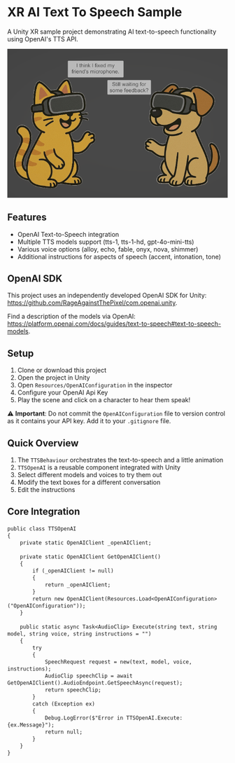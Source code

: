 # XR AI Text To Speech Sample

A Unity XR sample project demonstrating AI text-to-speech functionality using OpenAI's TTS API.

![Demo](demo.png)

## Features

- OpenAI Text-to-Speech integration
- Multiple TTS models support (tts-1, tts-1-hd, gpt-4o-mini-tts)
- Various voice options (alloy, echo, fable, onyx, nova, shimmer)
- Additional instructions for aspects of speech (accent, intonation, tone)

## OpenAI SDK

This project uses an independently developed OpenAI SDK for Unity: https://github.com/RageAgainstThePixel/com.openai.unity.

Find a description of the models via OpenAI: https://platform.openai.com/docs/guides/text-to-speech#text-to-speech-models.

## Setup

1. Clone or download this project
2. Open the project in Unity
3. Open `Resources/OpenAIConfiguration` in the inspector
4. Configure your OpenAI Api Key
5. Play the scene and click on a character to hear them speak!

⚠️ **Important**: Do not commit the `OpenAIConfiguration` file to version control as it contains your API key. Add it to your `.gitignore` file.

## Quick Overview

1. The `TTSBehaviour` orchestrates the text-to-speech and a little animation
2. `TTSOpenAI` is a reusable component integrated with Unity
3. Select different models and voices to try them out
4. Modify the text boxes for a different conversation
5. Edit the instructions

## Core Integration

```
public class TTSOpenAI
{
    private static OpenAIClient _openAIClient;

    private static OpenAIClient GetOpenAIClient()
    {
        if (_openAIClient != null)
        {
            return _openAIClient;
        }
        return new OpenAIClient(Resources.Load<OpenAIConfiguration>("OpenAIConfiguration"));
    }

    public static async Task<AudioClip> Execute(string text, string model, string voice, string instructions = "")
    {
        try
        {
            SpeechRequest request = new(text, model, voice, instructions);
            AudioClip speechClip = await GetOpenAIClient().AudioEndpoint.GetSpeechAsync(request);
            return speechClip;
        }
        catch (Exception ex)
        {
            Debug.LogError($"Error in TTSOpenAI.Execute: {ex.Message}");
            return null;
        }
    }
}
```